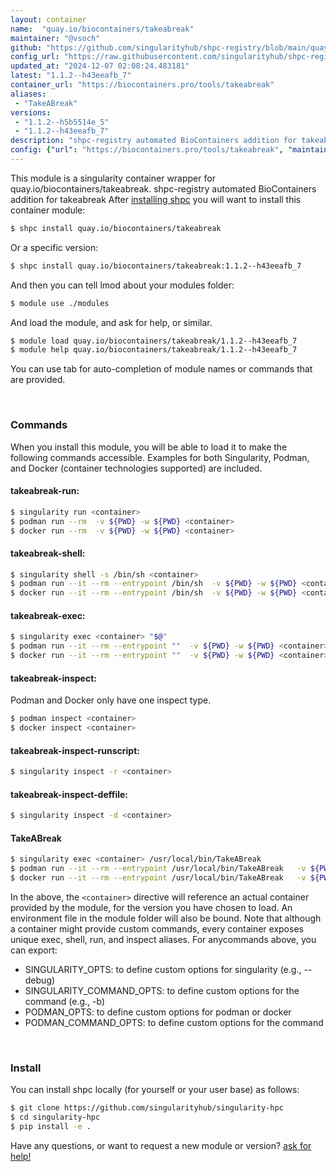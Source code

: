 ```yaml
---
layout: container
name:  "quay.io/biocontainers/takeabreak"
maintainer: "@vsoch"
github: "https://github.com/singularityhub/shpc-registry/blob/main/quay.io/biocontainers/takeabreak/container.yaml"
config_url: "https://raw.githubusercontent.com/singularityhub/shpc-registry/main/quay.io/biocontainers/takeabreak/container.yaml"
updated_at: "2024-12-07 02:08:24.483181"
latest: "1.1.2--h43eeafb_7"
container_url: "https://biocontainers.pro/tools/takeabreak"
aliases:
 - "TakeABreak"
versions:
 - "1.1.2--h5b5514e_5"
 - "1.1.2--h43eeafb_7"
description: "shpc-registry automated BioContainers addition for takeabreak"
config: {"url": "https://biocontainers.pro/tools/takeabreak", "maintainer": "@vsoch", "description": "shpc-registry automated BioContainers addition for takeabreak", "latest": {"1.1.2--h43eeafb_7": "sha256:8f545eac7745e3b8e97e608b0f9595b6d265446fdd3add4d323a2787737ff334"}, "tags": {"1.1.2--h5b5514e_5": "sha256:0a73a3e9efabc85fda45e054b6c294cca979ef31311ed1d2b7cc5c8e1140e38e", "1.1.2--h43eeafb_7": "sha256:8f545eac7745e3b8e97e608b0f9595b6d265446fdd3add4d323a2787737ff334"}, "docker": "quay.io/biocontainers/takeabreak", "aliases": {"TakeABreak": "/usr/local/bin/TakeABreak"}}
---
```


This module is a singularity container wrapper for quay.io/biocontainers/takeabreak.
shpc-registry automated BioContainers addition for takeabreak
After [installing shpc](#install) you will want to install this container module:


```bash
$ shpc install quay.io/biocontainers/takeabreak
```

Or a specific version:

```bash
$ shpc install quay.io/biocontainers/takeabreak:1.1.2--h43eeafb_7
```

And then you can tell lmod about your modules folder:

```bash
$ module use ./modules
```

And load the module, and ask for help, or similar.

```bash
$ module load quay.io/biocontainers/takeabreak/1.1.2--h43eeafb_7
$ module help quay.io/biocontainers/takeabreak/1.1.2--h43eeafb_7
```

You can use tab for auto-completion of module names or commands that are provided.

<br>

### Commands

When you install this module, you will be able to load it to make the following commands accessible.
Examples for both Singularity, Podman, and Docker (container technologies supported) are included.

#### takeabreak-run:

```bash
$ singularity run <container>
$ podman run --rm  -v ${PWD} -w ${PWD} <container>
$ docker run --rm  -v ${PWD} -w ${PWD} <container>
```

#### takeabreak-shell:

```bash
$ singularity shell -s /bin/sh <container>
$ podman run --it --rm --entrypoint /bin/sh  -v ${PWD} -w ${PWD} <container>
$ docker run --it --rm --entrypoint /bin/sh  -v ${PWD} -w ${PWD} <container>
```

#### takeabreak-exec:

```bash
$ singularity exec <container> "$@"
$ podman run --it --rm --entrypoint ""  -v ${PWD} -w ${PWD} <container> "$@"
$ docker run --it --rm --entrypoint ""  -v ${PWD} -w ${PWD} <container> "$@"
```

#### takeabreak-inspect:

Podman and Docker only have one inspect type.

```bash
$ podman inspect <container>
$ docker inspect <container>
```

#### takeabreak-inspect-runscript:

```bash
$ singularity inspect -r <container>
```

#### takeabreak-inspect-deffile:

```bash
$ singularity inspect -d <container>
```


#### TakeABreak

```bash
$ singularity exec <container> /usr/local/bin/TakeABreak
$ podman run --it --rm --entrypoint /usr/local/bin/TakeABreak   -v ${PWD} -w ${PWD} <container> -c " $@"
$ docker run --it --rm --entrypoint /usr/local/bin/TakeABreak   -v ${PWD} -w ${PWD} <container> -c " $@"
```



In the above, the `<container>` directive will reference an actual container provided
by the module, for the version you have chosen to load. An environment file in the
module folder will also be bound. Note that although a container
might provide custom commands, every container exposes unique exec, shell, run, and
inspect aliases. For anycommands above, you can export:

 - SINGULARITY_OPTS: to define custom options for singularity (e.g., --debug)
 - SINGULARITY_COMMAND_OPTS: to define custom options for the command (e.g., -b)
 - PODMAN_OPTS: to define custom options for podman or docker
 - PODMAN_COMMAND_OPTS: to define custom options for the command

<br>

### Install

You can install shpc locally (for yourself or your user base) as follows:

```bash
$ git clone https://github.com/singularityhub/singularity-hpc
$ cd singularity-hpc
$ pip install -e .
```

Have any questions, or want to request a new module or version? [ask for help!](https://github.com/singularityhub/singularity-hpc/issues)